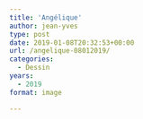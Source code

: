 ```yaml
---
title: 'Angélique'
author: jean-yves
type: post
date: 2019-01-08T20:32:53+00:00
url: /angelique-08012019/
categories:
  - Dessin
years:
  - 2019
format: image

---
```

